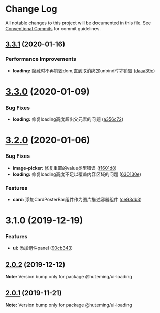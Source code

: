 # Change Log

All notable changes to this project will be documented in this file.
See [Conventional Commits](https://conventionalcommits.org) for commit guidelines.

## [3.3.1](https://github.com/huteming/huteming-ui/compare/v3.3.0...v3.3.1) (2020-01-16)


### Performance Improvements

* **loading:** 隐藏时不再销毁dom,直到取消绑定unbind时才销毁 ([daaa39c](https://github.com/huteming/huteming-ui/commit/daaa39c4fb7728d3633c5b0cbf31db968f78df6d))





# [3.3.0](https://github.com/huteming/huteming-ui/compare/v3.2.0...v3.3.0) (2020-01-09)


### Bug Fixes

* **loading:** 修复loading高度超出父元素的问题 ([a356c72](https://github.com/huteming/huteming-ui/commit/a356c72e3829dc9753b01a568d94782e283f5a3e))





# [3.2.0](https://github.com/huteming/huteming-ui/compare/v3.1.0...v3.2.0) (2020-01-06)


### Bug Fixes

* **image-picker:** 修复重置的value类型错误 ([f1601d8](https://github.com/huteming/huteming-ui/commit/f1601d81e07870c499a3408b49fda0023918f43d))
* **loading:** 修复loading高度不足以覆盖内容区域的问题 ([630130e](https://github.com/huteming/huteming-ui/commit/630130e8b5fec9ea0979271a035654d6666b8ca9))


### Features

* **card:** 添加CardPosterBar组件作为图片描述容器组件 ([ce93db3](https://github.com/huteming/huteming-ui/commit/ce93db3788ceb548a8546c514651fd67ec3441ee))





# 3.1.0 (2019-12-19)


### Features

* **ui:** 添加组件panel ([90cb343](https://github.com/huteming/huteming-ui/commit/90cb343b7c9d4b97090e2def305b7c3818f82187))





## [2.0.2](https://github.com/huteming/huteming-ui/compare/@huteming/ui-loading@2.0.1...@huteming/ui-loading@2.0.2) (2019-12-12)

**Note:** Version bump only for package @huteming/ui-loading





## [2.0.1](https://github.com/huteming/huteming-ui/compare/@huteming/ui-loading@2.0.0...@huteming/ui-loading@2.0.1) (2019-11-21)

**Note:** Version bump only for package @huteming/ui-loading
